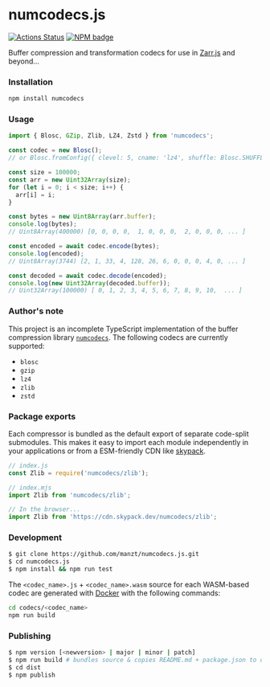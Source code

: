 # numcodecs.js
[![Actions Status](https://github.com/manzt/numcodecs.js/workflows/tests/badge.svg)](https://github.com/manzt/numcodecs.js/actions)
[![NPM badge](https://img.shields.io/npm/v/numcodecs)](https://www.npmjs.com/package/numcodecs)

Buffer compression and transformation codecs for use in [Zarr.js](https://github.com/gzuidhof/zarr.js/) and beyond...

### Installation

```bash
npm install numcodecs
```

### Usage

```javascript
import { Blosc, GZip, Zlib, LZ4, Zstd } from 'numcodecs';

const codec = new Blosc(); 
// or Blosc.fromConfig({ clevel: 5, cname: 'lz4', shuffle: Blosc.SHUFFLE, blocksize: 0 });

const size = 100000;
const arr = new Uint32Array(size);
for (let i = 0; i < size; i++) {
  arr[i] = i;
}

const bytes = new Uint8Array(arr.buffer);
console.log(bytes);
// Uint8Array(400000) [0, 0, 0, 0,  1, 0, 0, 0,  2, 0, 0, 0, ... ]

const encoded = await codec.encode(bytes);
console.log(encoded);
// Uint8Array(3744) [2, 1, 33, 4, 128, 26, 6, 0, 0, 0, 4, 0, ... ]

const decoded = await codec.decode(encoded);
console.log(new Uint32Array(decoded.buffer));
// Uint32Array(100000) [ 0, 1, 2, 3, 4, 5, 6, 7, 8, 9, 10,  ... ]
```

### Author's note

This project is an incomplete TypeScript implementation of the buffer compression library 
[`numcodecs`](https://github.com/zarr-developers/numcodecs). The following codecs 
are currently supported:

- `blosc`
- `gzip`
- `lz4`
- `zlib`
- `zstd`


### Package exports

Each compressor is bundled as the default export of separate code-split submodules. 
This makes it easy to import each module independently in your applications or from
a ESM-friendly CDN like [skypack](https://www.skypack.dev/).

```javascript
// index.js
const Zlib = require('numcodecs/zlib');

// index.mjs
import Zlib from 'numcodecs/zlib';

// In the browser...
import Zlib from 'https://cdn.skypack.dev/numcodecs/zlib';
```

### Development

```bash
$ git clone https://github.com/manzt/numcodecs.js.git 
$ cd numcodecs.js
$ npm install && npm run test
```

The `<codec_name>.js` + `<codec_name>.wasm` source for each WASM-based codec are 
generated with [Docker](https://www.docker.com/) with the following commands:

```bash
cd codecs/<codec_name>
npm run build
```


### Publishing

```bash
$ npm version [<newversion> | major | minor | patch]
$ npm run build # bundles source & copies README.md + package.json to dist/
$ cd dist
$ npm publish
```
